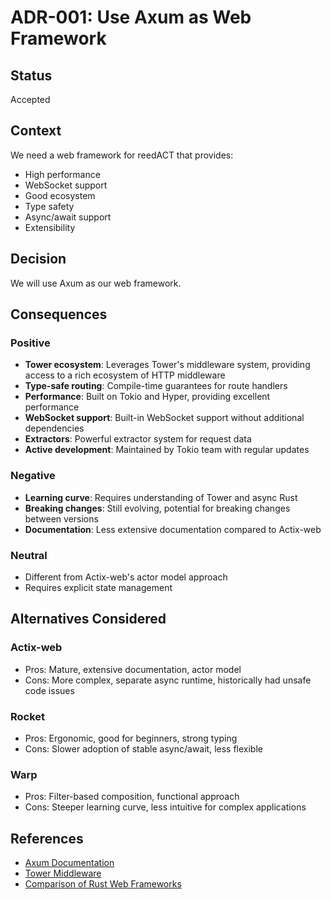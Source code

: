 # ADR-001: Use Axum as Web Framework

## Status
Accepted

## Context
We need a web framework for reedACT that provides:
- High performance
- WebSocket support
- Good ecosystem
- Type safety
- Async/await support
- Extensibility

## Decision
We will use Axum as our web framework.

## Consequences

### Positive
- **Tower ecosystem**: Leverages Tower's middleware system, providing access to a rich ecosystem of HTTP middleware
- **Type-safe routing**: Compile-time guarantees for route handlers
- **Performance**: Built on Tokio and Hyper, providing excellent performance
- **WebSocket support**: Built-in WebSocket support without additional dependencies
- **Extractors**: Powerful extractor system for request data
- **Active development**: Maintained by Tokio team with regular updates

### Negative
- **Learning curve**: Requires understanding of Tower and async Rust
- **Breaking changes**: Still evolving, potential for breaking changes between versions
- **Documentation**: Less extensive documentation compared to Actix-web

### Neutral
- Different from Actix-web's actor model approach
- Requires explicit state management

## Alternatives Considered

### Actix-web
- Pros: Mature, extensive documentation, actor model
- Cons: More complex, separate async runtime, historically had unsafe code issues

### Rocket
- Pros: Ergonomic, good for beginners, strong typing
- Cons: Slower adoption of stable async/await, less flexible

### Warp
- Pros: Filter-based composition, functional approach
- Cons: Steeper learning curve, less intuitive for complex applications

## References
- [Axum Documentation](https://docs.rs/axum)
- [Tower Middleware](https://docs.rs/tower)
- [Comparison of Rust Web Frameworks](https://www.lpalmieri.com/posts/2020-07-04-choosing-a-rust-web-framework-2020-edition/)